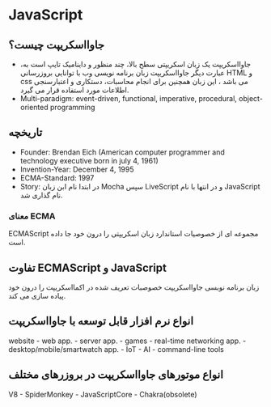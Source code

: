 # JavaScript

## جاوااسکریپت چیست؟

- ،جاوااسکریپت یک زبان اسکریپتی سطح بالا، چند منظور و داینامیک تایپ است
به عبارت دیگر جاوااسکریپت زبان برنامه نویسی وب با توانایی بروزرسانی HTML و css می باشد ، این زبان همچنین برای انجام محاسبات، دستکاری و اعتبارسنجی اطلاعات مورد استفاده قرار می گیرد.
- Multi-paradigm: event-driven, functional, imperative, procedural, object-oriented programming

## تاریخچه

- Founder: Brendan Eich (American computer programmer and technology executive born in july 4, 1961)
- Invention-Year: December 4, 1995
- ECMA-Standard: 1997
- Story: در ابتدا نام ابن زبان Mocha سپس LiveScript و در انتها با نام JavaScript نام گذاری شد.

### معنای ECMA

ECMAScript مجموعه ای از خصوصیات استاندارد زبان اسکریپتی را درون خود جا داده است.

## تفاوت ECMAScript و JavaScript

زبان برنامه نوبسی جاوااسکریپت خصوصبات تعریف شده در اکمااسکریپت را درون خود پیاده سازی می کند.

## انواع نرم افزار قابل توسعه با جاوااسکریپت

website - web app. - server app. - games - real-time networking app. - desktop/mobile/smartwatch app. - IoT - AI - command-line tools

## انواع موتورهای جاوااسکریپت در بروزرهای مختلف

V8 - SpiderMonkey - JavaScriptCore - Chakra(obsolete)
